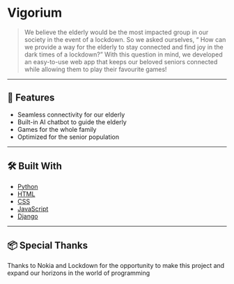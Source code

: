 # Vigorium

> We believe the elderly would be the most impacted group in our society in the event of a lockdown. So we asked ourselves, “ How can we provide a way for the elderly to stay connected and find joy in the dark times of a lockdown?” With this question in mind, we developed an easy-to-use web app that keeps our beloved seniors connected while allowing them to play their favourite games!

---

## 🚀 Features

- Seamless connectivity for our elderly 
- Built-in AI chatbot to guide the elderly 
- Games for the whole family
- Optimized for the senior population

---

## 🛠️ Built With

- [Python](https://example.com)
- [HTML](https://example.com)
- [CSS](https://example.com)
- [JavaScript](https://example.com)
- [Django](https://example.com)



---

## 📦 Special Thanks

Thanks to Nokia and Lockdown for the opportunity to make this project and expand our horizons in the world of programming


